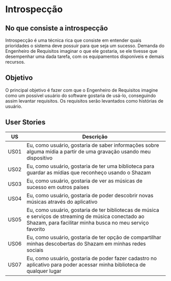 # Introspecção

## No que consiste a introspecção

Introspecção é uma técnica rica que consiste em entender quais prioridades o sistema deve possuir para que seja um sucesso. Demanda do Engenheiro de Requisitos imaginar o que ele gostaria, se ele tivesse que desempenhar uma dada tarefa, com os equipamentos disponíveis e demais recursos.

## Objetivo

O principal objetivo é fazer com que o Engenheiro de Requisitos imagine como um possível usuário do software gostaria de usá-lo, conseguindo assim levantar requisitos. Os requisitos serão levantados como histórias de usuário.

## User Stories

| US | Descrição |
| -- | --------- |
| US01 | Eu, como usuário, gostaria de saber informações sobre alguma mídia a partir de uma gravação usando meu dispositivo |
| US02 | Eu, como usuário, gostaria de ter uma biblioteca para guardar as mídias que reconheço usando o Shazam |
| US03 | Eu, como usuário, gostaria de ver as músicas de sucesso em outros países |
| US04 | Eu, como usuário, gostaria de poder descobrir novas músicas através do aplicativo |
| US05 | Eu, como usuário, gostaria de ter bibliotecas de música e serviços de streaming de música conectado ao Shazam, para facilitar minha busca no meu serviço favorito |
| US06 | Eu, como usuário, gostaria de ter opção de compartilhar minhas descobertas do Shazam em minhas redes sociais |
| US07 | Eu, como usuário, gostaria de poder fazer cadastro no aplicativo para poder acessar minha biblioteca de qualquer lugar |
